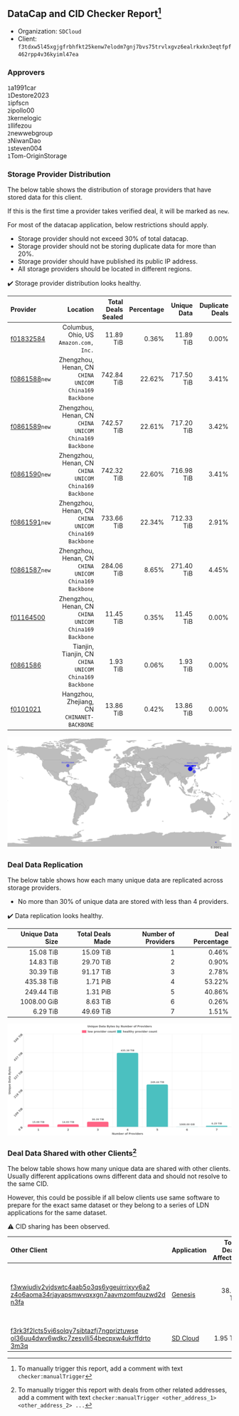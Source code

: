 ## DataCap and CID Checker Report[^1]
 - Organization: `SDCloud`
 - Client: `f3tdxw5l45xgjgfrbhfkt25kenw7elodm7gnj7bvs75trvlxgvz6ealrkxkn3eqtfpf462rpp4v36kyiml47ea`
### Approvers
`1`a1991car<br/>`1`Destore2023<br/>`1`ipfscn<br/>`2`ipollo00<br/>`3`kernelogic<br/>`1`llifezou<br/>`2`newwebgroup<br/>`3`NiwanDao<br/>`1`steven004<br/>`1`Tom-OriginStorage

### Storage Provider Distribution
The below table shows the distribution of storage providers that have stored data for this client.

If this is the first time a provider takes verified deal, it will be marked as `new`.

For most of the datacap application, below restrictions should apply.
 - Storage provider should not exceed 30% of total datacap.
 - Storage provider should not be storing duplicate data for more than 20%.
 - Storage provider should have published its public IP address.
 - All storage providers should be located in different regions.

✔️ Storage provider distribution looks healthy.

| Provider                                                  |                                                  Location | Total Deals Sealed | Percentage | Unique Data | Duplicate Deals |
| :-------------------------------------------------------- | --------------------------------------------------------: | -----------------: | ---------: | ----------: | --------------: |
| [f01832584](https://filfox.info/en/address/f01832584)     |                 Columbus, Ohio, US<br/>`Amazon.com, Inc.` |          11.89 TiB |      0.36% |   11.89 TiB |           0.00% |
| [f0861588](https://filfox.info/en/address/f0861588)`new`  | Zhengzhou, Henan, CN<br/>`CHINA UNICOM China169 Backbone` |         742.84 TiB |     22.62% |  717.50 TiB |           3.41% |
| [f0861589](https://filfox.info/en/address/f0861589)`new`  | Zhengzhou, Henan, CN<br/>`CHINA UNICOM China169 Backbone` |         742.57 TiB |     22.61% |  717.20 TiB |           3.42% |
| [f0861590](https://filfox.info/en/address/f0861590)`new`  | Zhengzhou, Henan, CN<br/>`CHINA UNICOM China169 Backbone` |         742.32 TiB |     22.60% |  716.98 TiB |           3.41% |
| [f0861591](https://filfox.info/en/address/f0861591)`new`  | Zhengzhou, Henan, CN<br/>`CHINA UNICOM China169 Backbone` |         733.66 TiB |     22.34% |  712.33 TiB |           2.91% |
| [f0861587](https://filfox.info/en/address/f0861587)`new`  | Zhengzhou, Henan, CN<br/>`CHINA UNICOM China169 Backbone` |         284.06 TiB |      8.65% |  271.40 TiB |           4.45% |
| [f01164500](https://filfox.info/en/address/f01164500)     | Zhengzhou, Henan, CN<br/>`CHINA UNICOM China169 Backbone` |          11.45 TiB |      0.35% |   11.45 TiB |           0.00% |
| [f0861586](https://filfox.info/en/address/f0861586)       | Tianjin, Tianjin, CN<br/>`CHINA UNICOM China169 Backbone` |           1.93 TiB |      0.06% |    1.93 TiB |           0.00% |
| [f0101021](https://filfox.info/en/address/f0101021)       |            Hangzhou, Zhejiang, CN<br/>`CHINANET-BACKBONE` |          13.86 TiB |      0.42% |   13.86 TiB |           0.00% |

<img src="https://raw.githubusercontent.com/data-preservation-programs/filplus-checker-assets/main/filecoin-project/filecoin-plus-large-datasets/issues/260/1689992870149.png"/>

### Deal Data Replication
The below table shows how each many unique data are replicated across storage providers.

- No more than 30% of unique data are stored with less than 4 providers.

✔️ Data replication looks healthy.

| Unique Data Size | Total Deals Made | Number of Providers | Deal Percentage |
| ---------------: | ---------------: | ------------------: | --------------: |
|        15.08 TiB |        15.09 TiB |                   1 |           0.46% |
|        14.83 TiB |        29.70 TiB |                   2 |           0.90% |
|        30.39 TiB |        91.17 TiB |                   3 |           2.78% |
|       435.38 TiB |         1.71 PiB |                   4 |          53.22% |
|       249.44 TiB |         1.31 PiB |                   5 |          40.86% |
|      1008.00 GiB |         8.63 TiB |                   6 |           0.26% |
|         6.29 TiB |        49.69 TiB |                   7 |           1.51% |

<img src="https://raw.githubusercontent.com/data-preservation-programs/filplus-checker-assets/main/filecoin-project/filecoin-plus-large-datasets/issues/260/1689992870867.png"/>

### Deal Data Shared with other Clients[^3]
The below table shows how many unique data are shared with other clients.
Usually different applications owns different data and should not resolve to the same CID.

However, this could be possible if all below clients use same software to prepare for the exact same dataset or they belong to a series of LDN applications for the same dataset.

⚠️ CID sharing has been observed.

| Other Client                                                                                                                                                                                                              | Application                                                                                 | Total Deals Affected | Unique CIDs | Approvers                                                                                                       |
| :------------------------------------------------------------------------------------------------------------------------------------------------------------------------------------------------------------------------ | :------------------------------------------------------------------------------------------ | -------------------: | ----------: | :-------------------------------------------------------------------------------------------------------------- |
| [f3wwiudiv2vjdswtc4aab5o3qs6ygeujrrixyv6a2<br/>z4o6aoma34rjayapsmwvqxxgn7aavmzomfquzwd2d<br/>n3fa](https://filfox.info/en/address/f3wwiudiv2vjdswtc4aab5o3qs6ygeujrrixyv6a2z4o6aoma34rjayapsmwvqxxgn7aavmzomfquzwd2dn3fa) | [Genesis](https://github.com/filecoin-project/filecoin-plus-client-onboarding/issues/1700)  |            38.78 TiB |       6,890 | `1`Aifabot-Cloud<br/>`1`AthSmith<br/>`2`BobbyChoii<br/>`1`Casey-PG<br/>`1`Meibuy<br/>`1`Suyanj<br/>`2`TakiChain |
| [f3rk3f2lcts5vi6solqy7sibtazfj7ngpriztuwse<br/>ol36uu4dwv6wdkc7zesvlli54becpxw4ukrffdrto<br/>3m3q](https://filfox.info/en/address/f3rk3f2lcts5vi6solqy7sibtazfj7ngpriztuwseol36uu4dwv6wdkc7zesvlli54becpxw4ukrffdrto3m3q) | [SD Cloud](https://github.com/filecoin-project/filecoin-plus-client-onboarding/issues/1374) |             1.95 TiB |         250 |                                                                                                                 |

[^1]: To manually trigger this report, add a comment with text `checker:manualTrigger`

[^2]: Deals from those addresses are combined into this report as they are specified with `checker:manualTrigger`

[^3]: To manually trigger this report with deals from other related addresses, add a comment with text `checker:manualTrigger <other_address_1> <other_address_2> ...`
